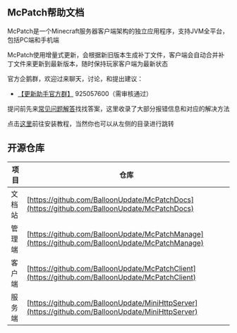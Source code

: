 ## McPatch帮助文档

McPatch是一个Minecraft服务器客户端架构的独立应用程序，支持JVM全平台，包括PC端和手机端

McPatch使用增量式更新，会根据新旧版本生成补丁文件，客户端会自动合并补丁文件来更新到最新版本，随时保持玩家客户端为最新状态

官方企鹅群，欢迎过来聊天，讨论，和提出建议：

+ [【更新助手官方群】](https://jq.qq.com/?_wv=1027&k=PqAEtn39) 925057600（需审核通过）

提问前先来[常见问题解答](faq.md)找找答案，这里收录了大部分报错信息和对应的解决方法

点击[这里](tutorial.md)前往安装教程，当然你也可以从左侧的目录进行跳转

## 开源仓库

| 项目   | 仓库                                                         |
| ------ | ------------------------------------------------------------ |
| 文档站 | [https://github.com/BalloonUpdate/McPatchDocs](https://github.com/BalloonUpdate/McPatchDocs) |
| 管理端 | [https://github.com/BalloonUpdate/McPatchManage](https://github.com/BalloonUpdate/McPatchManage) |
| 客户端 | [https://github.com/BalloonUpdate/McPatchClient](https://github.com/BalloonUpdate/McPatchClient) |
| 服务端 | [https://github.com/BalloonUpdate/MiniHttpServer](https://github.com/BalloonUpdate/MiniHttpServer) |
